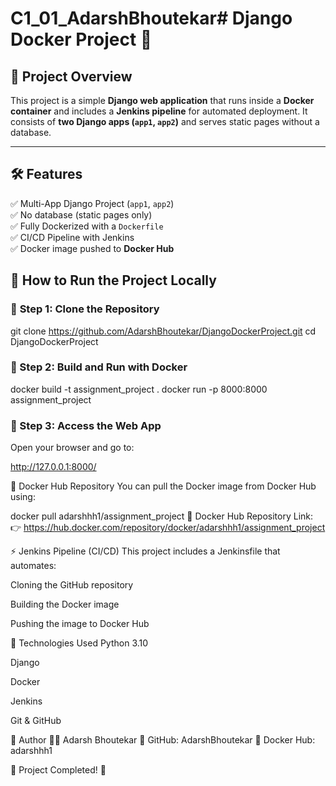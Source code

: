 # C1_01_AdarshBhoutekar# Django Docker Project 🚀

## 📌 Project Overview
This project is a simple **Django web application** that runs inside a **Docker container** and includes a **Jenkins pipeline** for automated deployment. It consists of **two Django apps (`app1`, `app2`)** and serves static pages without a database.

---

## 🛠️ Features
✅ Multi-App Django Project (`app1`, `app2`)  
✅ No database (static pages only)  
✅ Fully Dockerized with a `Dockerfile`  
✅ CI/CD Pipeline with Jenkins  
✅ Docker image pushed to **Docker Hub**  


## 🚀 How to Run the Project Locally
### 🔹 **Step 1: Clone the Repository**

git clone https://github.com/AdarshBhoutekar/DjangoDockerProject.git
cd DjangoDockerProject

### 🔹 Step 2: Build and Run with Docker
docker build -t assignment_project .
docker run -p 8000:8000 assignment_project

### 🔹 Step 3: Access the Web App
Open your browser and go to:

http://127.0.0.1:8000/

🐳 Docker Hub Repository
You can pull the Docker image from Docker Hub using:

docker pull adarshhh1/assignment_project
🔗 Docker Hub Repository Link:
👉 https://hub.docker.com/repository/docker/adarshhh1/assignment_project

⚡ Jenkins Pipeline (CI/CD)
This project includes a Jenkinsfile that automates:

Cloning the GitHub repository

Building the Docker image

Pushing the image to Docker Hub

📝 Technologies Used
Python 3.10

Django

Docker

Jenkins

Git & GitHub

📌 Author
👨‍💻 Adarsh Bhoutekar
📌 GitHub: AdarshBhoutekar
📌 Docker Hub: adarshhh1

🎉 Project Completed! 🚀
